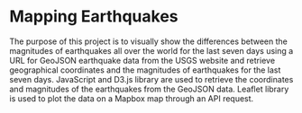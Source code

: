 # Mapping Earthquakes

The purpose of this project is to visually show the differences between the magnitudes of earthquakes all over the world for the last seven days using a URL for GeoJSON 
earthquake data from the USGS website and retrieve geographical coordinates and the magnitudes of earthquakes for the last seven days. 
JavaScript and D3.js library are used to retrieve the coordinates and magnitudes of the earthquakes from the GeoJSON data. Leaflet library is used to plot
the data on a Mapbox map through an API request.

